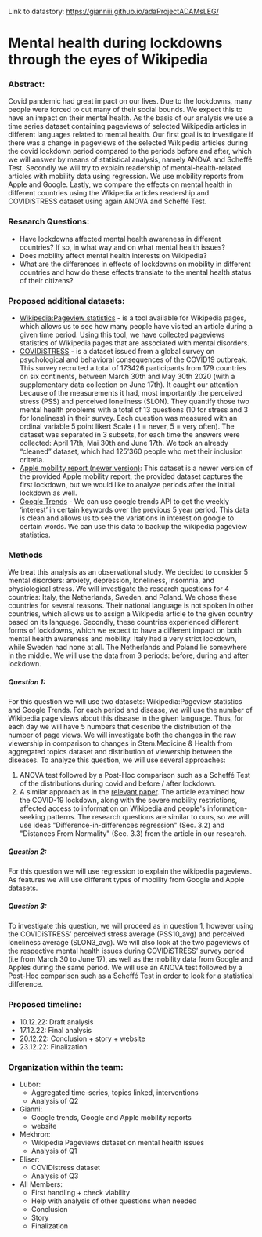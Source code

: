 
Link to datastory: https://gianniii.github.io/adaProjectADAMsLEG/

# Mental health during lockdowns through the eyes of Wikipedia

### Abstract:

Covid pandemic had great impact on our lives. Due to the lockdowns, many people were forced to cut many of their social bounds. We expect this to have an impact on their mental health. As the basis of our analysis we use a time series dataset containing pageviews of selected Wikipedia articles in different languages related to mental health. Our first goal is to investigate if there was a change in pageviews of the selected Wikipedia articles during the covid lockdown period compared to the periods before and after, which we will answer by means of statistical analysis, namely ANOVA and Scheffé Test. Secondly we will try to explain readership of mental-health-related articles with mobility data using regression. We use mobility reports from Apple and Google. Lastly, we compare the effects on mental health in different countries using the Wikipedia articles readership and COVIDiSTRESS dataset using again ANOVA and Scheffé Test.

### Research Questions:

* Have lockdowns affected mental health awareness in different countries? If so, in what way and on what mental health issues?
* Does mobility affect mental health interests on Wikipedia?
* What are the differences in effects of lockdowns on mobility in different countries and how do these effects translate to the mental health status of their citizens?

### Proposed additional datasets:

* [Wikipedia:Pageview statistics](https://pageviews.wmcloud.org/?project=en.wikipedia.org&platform=all-access&agent=user&redirects=0&range=latest-20&pages=Cat|Dog) - is a tool available for Wikipedia pages, which allows us to see how many people have visited an article during a given time period. Using this tool, we have collected pageviews statistics of Wikipedia pages that are associated with mental disorders.
* [COVIDiSTRESS](https://www.nature.com/articles/s41597-020-00784-9#Sec7) - is a dataset issued from a global survey on psychological and behavioral consequences of the COVID19 outbreak. This survey recruited  a total of 173426 participants from 179 countries on six continents, between March 30th and May 30th 2020 (with a supplementary data collection on June 17th). It caught our attention because of the measurements it had, most importantly the perceived stress (PSS) and  perceived loneliness (SLON). They quantify those two mental health problems with a total of 13 questions (10 for stress and 3 for loneliness) in their survey. Each question was measured with an ordinal variable 5 point likert Scale ( 1 = never, 5 = very often). The dataset was separated in 3 subsets, for each time the answers were collected: April 17th, Mai 30th and June 17th. We took an already “cleaned” dataset, which had 125’360 people who met their inclusion criteria.
* [Apple mobility report (newer version)](https://github.com/ActiveConclusion/COVID19_mobility/blob/master/apple_reports/applemobilitytrends.csv): This dataset is a newer version of the provided Apple mobility report, the provided dataset captures the first lockdown, but we would like to analyze periods after the initial lockdown as well.
* [Google Trends](https://trends.google.com/trends/?geo=US) -  We can use google trends API to get the weekly  ‘interest’ in certain keywords over the previous 5 year period. This data is clean and allows us to see the variations in interest on google to certain words. We can use this data to backup the wikipedia pageview statistics.

### Methods

We treat this analysis as an observational study. We decided to consider 5 mental disorders: anxiety, depression, loneliness, insomnia, and physiological stress. We will investigate the research questions for 4 countries: Italy, the Netherlands, Sweden, and Poland. We chose these countries for several reasons. Their national language is not spoken in other countries, which allows us to assign a Wikipedia article to the given country based on its language. Secondly, these countries experienced different forms of lockdowns, which we expect to have a different impact on both mental health awareness and mobility. Italy had a very strict lockdown, while Sweden had none at all. The Netherlands and Poland lie somewhere in the middle. We will use the data from 3 periods: before, during and after lockdown.
 
##### Question 1:

For this question we will use two datasets: Wikipedia:Pageview statistics and Google Trends. For each period and disease, we will use the number of Wikipedia page views about this disease in the given language. Thus, for each day we will have 5 numbers that describe the distribution of the number of page views. We will investigate both the changes in the raw viewership in comparison to changes in Stem.Medicine & Health from aggregated topics dataset and distribution of viewership between the diseases. To analyze this question, we will use several approaches:

1. ANOVA test followed by a Post-Hoc comparison such as a Scheffé Test of the distributions during covid and before / after lockdown.
2. A similar approach as in the [relevant paper](https://arxiv.org/pdf/2005.08505.pdf). The article examined how the COVID-19 lockdown, along with the severe mobility restrictions, affected access to information on Wikipedia and people's information-seeking patterns. The research questions are similar to ours, so we will use ideas "Difference-in-differences regression" (Sec. 3.2) and "Distances From Normality" (Sec. 3.3) from the article in our research.

##### Question 2:
 
For this question we will use regression to explain the wikipedia pageviews. As features we will use different types of mobility from Google and Apple datasets.

##### Question 3:
 
To investigate this question, we will proceed as in question 1, however using the COVIDiSTRESS’ perceived stress average (PSS10_avg) and perceived loneliness average (SLON3_avg). We will also look at the two pageviews of the respective mental health issues during COVIDiSTRESS’ survey period (i.e from March 30 to June 17), as well as the mobility data from Google and Apples during the same period. We will use an ANOVA test followed by a Post-Hoc comparison such as a Scheffé Test in order to look for a statistical difference.

### Proposed timeline:
* 10.12.22: Draft analysis
* 17.12.22: Final analysis
* 20.12.22: Conclusion + story + website
* 23.12.22: Finalization

### Organization within the team:
* Lubor:
  + Aggregated time-series, topics linked, interventions
  + Analysis of Q2
* Gianni:
  + Google trends, Google and Apple mobility reports
  + website
* Mekhron:
  + Wikipedia Pageviews dataset on mental health issues
  + Analysis of Q1
* Eliser:
  + COVIDistress dataset
  + Analysis of Q3
* All Members: 
  + First handling + check viability
  + Help with analysis of other questions when needed
  + Conclusion
  + Story
  + Finalization


